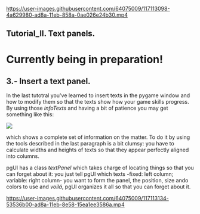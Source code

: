 
https://user-images.githubusercontent.com/64075009/117113098-4a629980-ad8a-11eb-858a-0ae026e24b30.mp4

## Tutorial_II. Text panels.

# Currently being in preparation!

## 3.- Insert a text panel.
In the last tutotral you've learned to insert texts in the pygame window and how to modify them so that the texts show how your game skills progress. By using those *infoTexts* and having a bit of patience you may get something like this:

![](https://user-images.githubusercontent.com/64075009/117021610-c95ac200-acf7-11eb-860e-3a20e9e23ee0.png)

which shows a complete set of information on the matter.
To do it by using the tools described in the last paragraph is a bit clumsy: you have to calculate widths and heights of texts so that they appear perfectly aligned into columns.

pgUI has a class *textPanel* which takes charge of locating things so that you can forget about it: you just tell pgUI which texts -fixed: left column; variable: right column- you want to form the panel, the position, size ando colors to use and *voilá*, pgUI organizes it all so that you can forget about it.




https://user-images.githubusercontent.com/64075009/117113134-53536b00-ad8a-11eb-8e58-15ea1ee3586a.mp4

